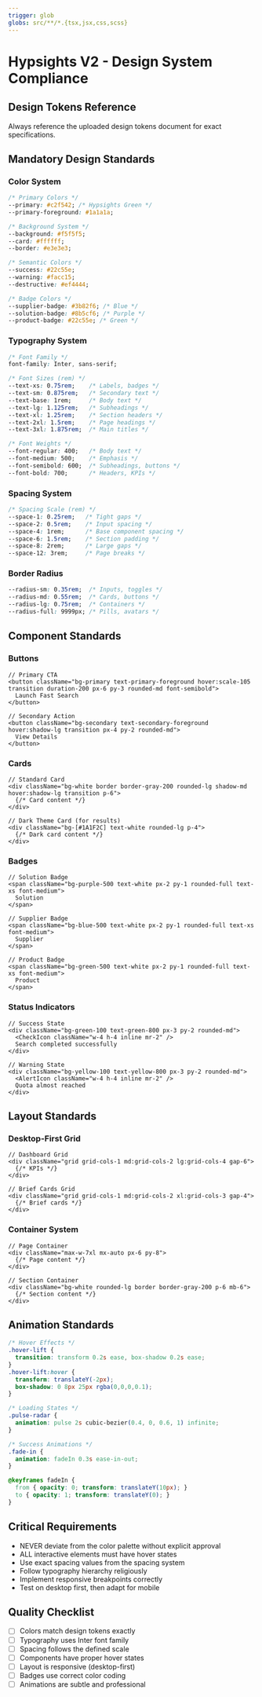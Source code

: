 ```yaml
---
trigger: glob
globs: src/**/*.{tsx,jsx,css,scss}
---
```


# Hypsights V2 - Design System Compliance

## Design Tokens Reference
Always reference the uploaded design tokens document for exact specifications.

## Mandatory Design Standards

### Color System
```css
/* Primary Colors */
--primary: #c2f542; /* Hypsights Green */
--primary-foreground: #1a1a1a;

/* Background System */
--background: #f5f5f5;
--card: #ffffff;
--border: #e3e3e3;

/* Semantic Colors */
--success: #22c55e;
--warning: #facc15;
--destructive: #ef4444;

/* Badge Colors */
--supplier-badge: #3b82f6; /* Blue */
--solution-badge: #8b5cf6; /* Purple */
--product-badge: #22c55e; /* Green */
```

### Typography System
```css
/* Font Family */
font-family: Inter, sans-serif;

/* Font Sizes (rem) */
--text-xs: 0.75rem;    /* Labels, badges */
--text-sm: 0.875rem;   /* Secondary text */
--text-base: 1rem;     /* Body text */
--text-lg: 1.125rem;   /* Subheadings */
--text-xl: 1.25rem;    /* Section headers */
--text-2xl: 1.5rem;    /* Page headings */
--text-3xl: 1.875rem;  /* Main titles */

/* Font Weights */
--font-regular: 400;   /* Body text */
--font-medium: 500;    /* Emphasis */
--font-semibold: 600;  /* Subheadings, buttons */
--font-bold: 700;      /* Headers, KPIs */
```

### Spacing System
```css
/* Spacing Scale (rem) */
--space-1: 0.25rem;   /* Tight gaps */
--space-2: 0.5rem;    /* Input spacing */
--space-4: 1rem;      /* Base component spacing */
--space-6: 1.5rem;    /* Section padding */
--space-8: 2rem;      /* Large gaps */
--space-12: 3rem;     /* Page breaks */
```

### Border Radius
```css
--radius-sm: 0.35rem;  /* Inputs, toggles */
--radius-md: 0.55rem;  /* Cards, buttons */
--radius-lg: 0.75rem;  /* Containers */
--radius-full: 9999px; /* Pills, avatars */
```

## Component Standards

### Buttons
```tsx
// Primary CTA
<button className="bg-primary text-primary-foreground hover:scale-105 transition duration-200 px-6 py-3 rounded-md font-semibold">
  Launch Fast Search
</button>

// Secondary Action
<button className="bg-secondary text-secondary-foreground hover:shadow-lg transition px-4 py-2 rounded-md">
  View Details
</button>
```

### Cards
```tsx
// Standard Card
<div className="bg-white border border-gray-200 rounded-lg shadow-md hover:shadow-lg transition p-6">
  {/* Card content */}
</div>

// Dark Theme Card (for results)
<div className="bg-[#1A1F2C] text-white rounded-lg p-4">
  {/* Dark card content */}
</div>
```

### Badges
```tsx
// Solution Badge
<span className="bg-purple-500 text-white px-2 py-1 rounded-full text-xs font-medium">
  Solution
</span>

// Supplier Badge  
<span className="bg-blue-500 text-white px-2 py-1 rounded-full text-xs font-medium">
  Supplier
</span>

// Product Badge
<span className="bg-green-500 text-white px-2 py-1 rounded-full text-xs font-medium">
  Product
</span>
```

### Status Indicators
```tsx
// Success State
<div className="bg-green-100 text-green-800 px-3 py-2 rounded-md">
  <CheckIcon className="w-4 h-4 inline mr-2" />
  Search completed successfully
</div>

// Warning State
<div className="bg-yellow-100 text-yellow-800 px-3 py-2 rounded-md">
  <AlertIcon className="w-4 h-4 inline mr-2" />
  Quota almost reached
</div>
```

## Layout Standards

### Desktop-First Grid
```tsx
// Dashboard Grid
<div className="grid grid-cols-1 md:grid-cols-2 lg:grid-cols-4 gap-6">
  {/* KPIs */}
</div>

// Brief Cards Grid
<div className="grid grid-cols-1 md:grid-cols-2 xl:grid-cols-3 gap-4">
  {/* Brief cards */}
</div>
```

### Container System
```tsx
// Page Container
<div className="max-w-7xl mx-auto px-6 py-8">
  {/* Page content */}
</div>

// Section Container  
<div className="bg-white rounded-lg border border-gray-200 p-6 mb-6">
  {/* Section content */}
</div>
```

## Animation Standards
```css
/* Hover Effects */
.hover-lift {
  transition: transform 0.2s ease, box-shadow 0.2s ease;
}
.hover-lift:hover {
  transform: translateY(-2px);
  box-shadow: 0 8px 25px rgba(0,0,0,0.1);
}

/* Loading States */
.pulse-radar {
  animation: pulse 2s cubic-bezier(0.4, 0, 0.6, 1) infinite;
}

/* Success Animations */
.fade-in {
  animation: fadeIn 0.3s ease-in-out;
}

@keyframes fadeIn {
  from { opacity: 0; transform: translateY(10px); }
  to { opacity: 1; transform: translateY(0); }
}
```

## Critical Requirements
- NEVER deviate from the color palette without explicit approval
- ALL interactive elements must have hover states
- Use exact spacing values from the spacing system
- Follow typography hierarchy religiously
- Implement responsive breakpoints correctly
- Test on desktop first, then adapt for mobile

## Quality Checklist
- [ ] Colors match design tokens exactly
- [ ] Typography uses Inter font family
- [ ] Spacing follows the defined scale
- [ ] Components have proper hover states
- [ ] Layout is responsive (desktop-first)
- [ ] Badges use correct color coding
- [ ] Animations are subtle and professional